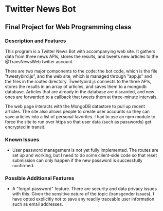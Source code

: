 # Twitter News Bot

## Final Project for Web Programming class

### Description and Features

This program is a Twitter News Bot with accompanying web site.  It gathers data from three news APIs, stores the results, and tweets new articles to the @TransNewsWeb twitter account.

There are two major components to the code: the bot code, which is the file "tweetybird.js", and the web site, which is managed through "app.js" and the files in the routes directory. Tweetybird.js connects to the three APIs, stores the results in an array of articles, and saves them to a mongodb database. Articles that are already in the database are discarded, and new ones are forwarded to a callback that tweets them at three-minute intervals.

The web page interacts with the MongoDB datastore to pull up recent articles. The site also allows people to create user accounts so they can save articles into a list of personal favorites. I had to use an npm module to force the site to run over https so that user data (such as passwords) get encrypted in transit.

### Known Issues

* User password management is not yet fully implemented. The routes are set up and working, but I need to do some client-side code so that reset submission can only happen if the new password is successfully confirmed.

### Possible Additional Features

* A "forgot password" feature. There are security and data privacy issues with this. Given the sensitive nature of the topic (transgender issues), I have opted explicitly _not_ to save any readily traceable user information such as email addresses.